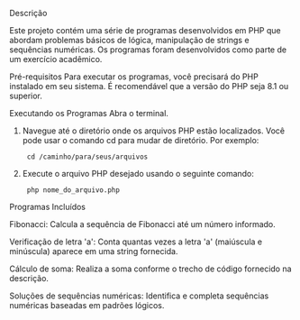 Descrição

Este projeto contém uma série de programas desenvolvidos em PHP que abordam problemas básicos de lógica, manipulação de strings e sequências numéricas. 
Os programas foram desenvolvidos como parte de um exercício acadêmico.

Pré-requisitos
Para executar os programas, você precisará do PHP instalado em seu sistema. É recomendável que a versão do PHP seja 8.1 ou superior.

Executando os Programas
Abra o terminal.

1. Navegue até o diretório onde os arquivos PHP estão localizados. Você pode usar o comando cd para mudar de diretório. Por exemplo:

        cd /caminho/para/seus/arquivos
   
2. Execute o arquivo PHP desejado usando o seguinte comando:

        php nome_do_arquivo.php

Programas Incluídos

Fibonacci: Calcula a sequência de Fibonacci até um número informado.

Verificação de letra 'a': Conta quantas vezes a letra 'a' (maiúscula e minúscula) aparece em uma string fornecida.

Cálculo de soma: Realiza a soma conforme o trecho de código fornecido na descrição.

Soluções de sequências numéricas: Identifica e completa sequências numéricas baseadas em padrões lógicos.
